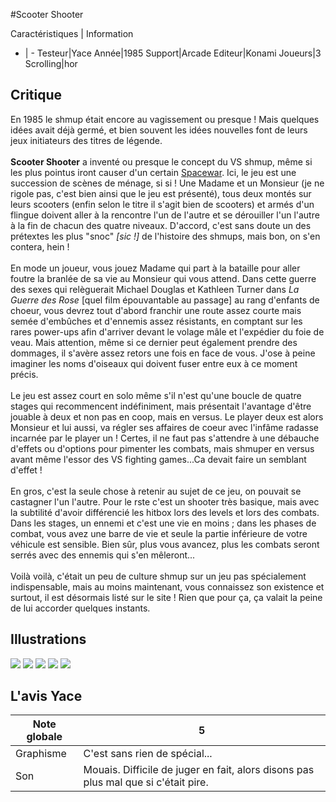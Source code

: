 #Scooter Shooter

Caractéristiques | Information
- | -
Testeur|Yace
Année|1985
Support|Arcade
Editeur|Konami
Joueurs|3
Scrolling|hor

## Critique
En 1985 le shmup était encore au vagissement ou presque ! Mais quelques idées avait déjà germé, et bien souvent les idées nouvelles font de leurs jeux initiateurs des titres de légende. <br/><br/><b>Scooter Shooter</b> a inventé ou presque le concept du VS shmup, même si les plus pointus iront causer d'un certain <a href="index.php?page=fiche&id=1496">Spacewar</a>. Ici, le jeu est une succession de scènes de ménage, si si ! Une Madame et un Monsieur (je ne rigole pas, c'est bien ainsi que le jeu est présenté), tous deux montés sur leurs scooters (enfin selon le titre il s'agit bien de scooters) et armés d'un flingue doivent aller à la rencontre l'un de l'autre et se dérouiller l'un l'autre à la fin de chacun des quatre niveaux. D'accord, c'est sans doute un des prétextes les plus "snoc" <i>[sic !]</i> de l'histoire des shmups, mais bon, on s'en contera, hein !<br/><br/>En mode un joueur, vous jouez Madame qui part à la bataille pour aller foutre la branlée de sa vie au Monsieur qui vous attend. Dans cette guerre des sexes qui relèguerait  Michael Douglas et Kathleen Turner dans <i>La Guerre des Rose</i> [quel film épouvantable au passage] au rang d'enfants de choeur, vous devrez tout d'abord franchir une route assez courte mais semée d'embûches et d'ennemis assez résistants, en comptant sur les rares power-ups afin d'arriver devant le volage mâle et l'expédier du foie de veau. Mais attention, même si ce dernier peut également prendre des dommages, il s'avère assez retors une fois en face de vous. J'ose à peine imaginer les noms d'oiseaux qui doivent fuser entre eux à ce moment précis.<br/><br/>Le jeu est assez court en solo même s'il n'est qu'une boucle de quatre stages qui recommencent indéfiniment, mais présentait l'avantage d'être jouable à deux et non pas en coop, mais en versus. Le player deux est alors Monsieur et lui aussi, va régler ses affaires de coeur avec l'infâme radasse incarnée par le player un ! Certes, il ne faut pas s'attendre à une débauche d'effets ou d'options pour pimenter les combats, mais shmuper en versus avant même l'essor des VS fighting games...Ca devait faire un semblant d'effet !<br/><br/>En gros, c'est la seule chose à retenir au sujet de ce jeu, on pouvait se castagner l'un l'autre. Pour le rste c'est un shooter très basique, mais avec la subtilité d'avoir différencié les hitbox lors des levels et lors des combats. Dans les stages, un ennemi et c'est une vie en moins ; dans les phases de combat, vous avez une barre de vie et seule la partie inférieure de votre véhicule est sensible. Bien sûr, plus vous avancez, plus les combats seront serrés avec des ennemis qui s'en mêleront...<br/><br/>Voilà voilà, c'était un peu de culture shmup sur un jeu pas spécialement indispensable, mais au  moins maintenant, vous connaissez son existence et surtout, il est désormais listé sur le site ! Rien que pour ça, ça valait la peine de lui accorder quelques instants.

## Illustrations
![](http://www.shmup.com/images/thumbs/img_fiche_1_1555.png)
![](http://www.shmup.com/images/thumbs/img_fiche_2_1555.png)
![](http://www.shmup.com/images/thumbs/img_fiche_3_1555.png)
![](http://www.shmup.com/images/thumbs/)
![](http://www.shmup.com/images/thumbs/)

## L'avis Yace
Note globale|5
-|-
Graphisme|C'est sans rien de spécial...
Son|Mouais. Difficile de juger en fait, alors disons pas plus mal que si c'était pire.
